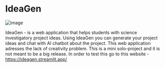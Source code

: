 # IdeaGen
![image](https://github.com/Jejfn/IdeaGen/assets/130045382/e9c71d9f-03d1-43ae-a7cd-5ede8c09036d)


IdeaGen - is a web application that helps students with science investigatory project ideas. Using IdeaGen you can generate your project ideas and chat with AI chatbot about the project. This web application adresses the lack of creativity problem. This is a mini solo-project and it is not meant to be a big release. In order to test this go to this website - https://ideagen.streamlit.app/
